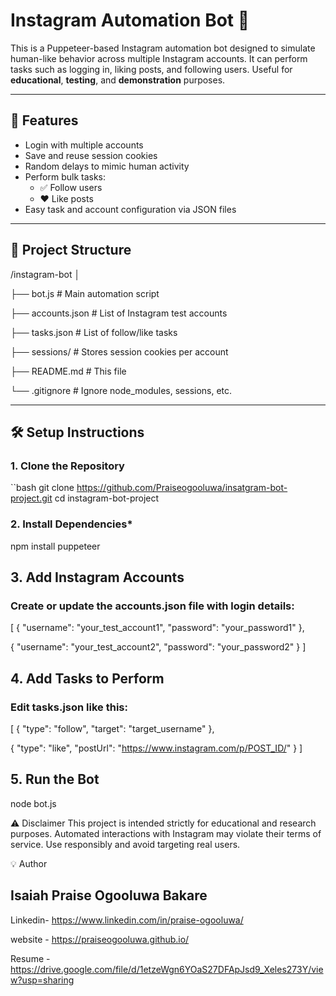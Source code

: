 # Instagram Automation Bot 🤖

This is a Puppeteer-based Instagram automation bot designed to simulate human-like behavior across multiple Instagram accounts. It can perform tasks such as logging in, liking posts, and following users. Useful for **educational**, **testing**, and **demonstration** purposes.

---

## 📌 Features

- Login with multiple accounts
- Save and reuse session cookies
- Random delays to mimic human activity
- Perform bulk tasks:
  - ✅ Follow users
  - ❤️ Like posts
- Easy task and account configuration via JSON files

---

## 📁 Project Structure


/instagram-bot
│

├── bot.js # Main automation script

├── accounts.json # List of Instagram test accounts

├── tasks.json # List of follow/like tasks

├── sessions/ # Stores session cookies per account

├── README.md # This file

└── .gitignore # Ignore node_modules, sessions, etc.


---

## 🛠️ Setup Instructions

### 1. Clone the Repository
``bash
git clone https://github.com/Praiseogooluwa/insatgram-bot-project.git
cd instagram-bot-project

### 2. Install Dependencies*
npm install puppeteer


## 3. Add Instagram Accounts
### Create or update the accounts.json file with login details:
[
  { "username": "your_test_account1", "password": "your_password1" },
  
  { "username": "your_test_account2", "password": "your_password2" }
]


## 4. Add Tasks to Perform
### Edit tasks.json like this:
[
  { "type": "follow", "target": "target_username" },
  
  { "type": "like", "postUrl": "https://www.instagram.com/p/POST_ID/" }
]

## 5. Run the Bot
node bot.js


⚠️ Disclaimer
This project is intended strictly for educational and research purposes. Automated interactions with Instagram may violate their terms of service. Use responsibly and avoid targeting real users.

💡 Author
## Isaiah Praise Ogooluwa Bakare 
Linkedin- https://www.linkedin.com/in/praise-ogooluwa/

website - https://praiseogooluwa.github.io/

Resume  - https://drive.google.com/file/d/1etzeWgn6YOaS27DFApJsd9_Xeles273Y/view?usp=sharing
